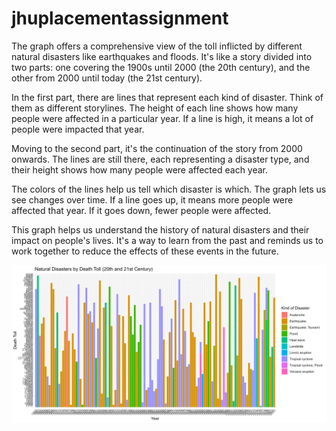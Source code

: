 # jhuplacementassignment

The graph offers a comprehensive view of the toll inflicted by different natural disasters like earthquakes and floods. It's like a story divided into two parts: one covering the 1900s until 2000 (the 20th century), and the other from 2000 until today (the 21st century).

In the first part, there are lines that represent each kind of disaster. Think of them as different storylines. The height of each line shows how many people were affected in a particular year. If a line is high, it means a lot of people were impacted that year.

Moving to the second part, it's the continuation of the story from 2000 onwards. The lines are still there, each representing a disaster type, and their height shows how many people were affected each year.

The colors of the lines help us tell which disaster is which. The graph lets us see changes over time. If a line goes up, it means more people were affected that year. If it goes down, fewer people were affected.

This graph helps us understand the history of natural disasters and their impact on people's lives. It's a way to learn from the past and reminds us to work together to reduce the effects of these events in the future.

![plot](natural_disasters_death_toll.png)
